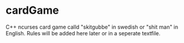 cardGame
========

C++ ncurses card game calld "skitgubbe" in swedish or "shit man" in English. Rules will be added here later or in a seperate textfile.
